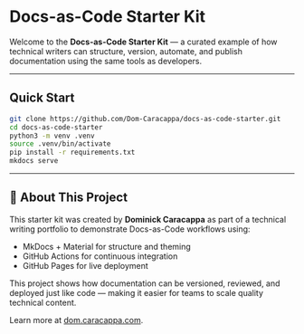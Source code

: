 # Docs-as-Code Starter Kit


Welcome to the **Docs-as-Code Starter Kit** — a curated example of how technical writers can structure, version, automate, and publish documentation using the same tools as developers.



---

## Quick Start

```bash
git clone https://github.com/Dom-Caracappa/docs-as-code-starter.git
cd docs-as-code-starter
python3 -m venv .venv
source .venv/bin/activate
pip install -r requirements.txt
mkdocs serve
```

---

## 👋 About This Project

This starter kit was created by **Dominick Caracappa** as part of a technical writing portfolio to demonstrate Docs-as-Code workflows using:

- MkDocs + Material for structure and theming
- GitHub Actions for continuous integration
- GitHub Pages for live deployment

This project shows how documentation can be versioned, reviewed, and deployed just like code — making it easier for teams to scale quality technical content.

Learn more at [dom.caracappa.com](https://dom.caracappa.com).
